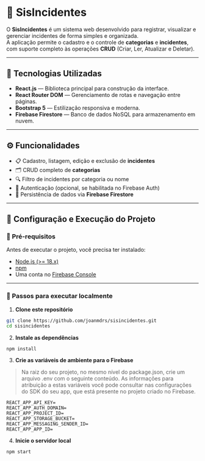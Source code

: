 # 🧭 SisIncidentes

O **SisIncidentes** é um sistema web desenvolvido para registrar, visualizar e gerenciar incidentes de forma simples e organizada.  
A aplicação permite o cadastro e o controle de **categorias** e **incidentes**, com suporte completo às operações **CRUD** (Criar, Ler, Atualizar e Deletar).

---

## 🚀 Tecnologias Utilizadas

- **React.js** — Biblioteca principal para construção da interface.  
- **React Router DOM** — Gerenciamento de rotas e navegação entre páginas.  
- **Bootstrap 5** — Estilização responsiva e moderna.  
- **Firebase Firestore** — Banco de dados NoSQL para armazenamento em nuvem.
  
---

## ⚙️ Funcionalidades

- 📋 Cadastro, listagem, edição e exclusão de **incidentes**  
- 🗂️ CRUD completo de **categorias**  
- 🔍 Filtro de incidentes por categoria ou nome  
- 🔐 Autenticação (opcional, se habilitada no Firebase Auth)  
- 💾 Persistência de dados via **Firebase Firestore**  


---

## 🧩 Configuração e Execução do Projeto

### 🔹 Pré-requisitos

Antes de executar o projeto, você precisa ter instalado:

- [Node.js (>= 18.x)](https://nodejs.org/)
- [npm](https://www.npmjs.com/)
- Uma conta no [Firebase Console](https://console.firebase.google.com/)

---

### 🔹 Passos para executar localmente

1. **Clone este repositório**

```bash
git clone https://github.com/joanmdrs/sisincidentes.git
cd sisincidentes
```

2. **Instale as dependências**

```
npm install
```
3. **Crie as variáveis de ambiente para o Firebase**

> Na raiz do seu projeto, no mesmo nível do package.json, crie um arquivo .env com o seguinte conteúdo. As informações para atribuição a estas variáveis você pode consultar nas configurações do SDK do seu app, que está presente no projeto criado no Firebase.

```
REACT_APP_API_KEY=
REACT_APP_AUTH_DOMAIN=
REACT_APP_PROJECT_ID=
REACT_APP_STORAGE_BUCKET=
REACT_APP_MESSAGING_SENDER_ID=
REACT_APP_APP_ID=
```

4. **Inicie o servidor local**

```
npm start
```



